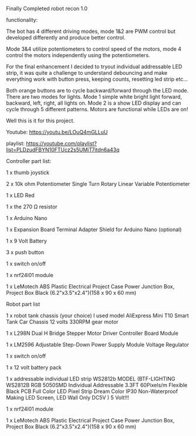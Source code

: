 Finally Completed robot recon 1.0


functionality:

The bot has 4 different driving modes, mode 1&2 are PWM control but developed  differently and produce better control.

Mode 3&4 utilize potentiometers to control speed of the motors, mode 4 control the motors independently using the potentiometers.

For the final enhancement I decided to tryout individual addressable LED strip, it was quite a challenge to understand debouncing and make everything work with button press, keeping counts, resetting led strip etc...

Both orange buttons are to cycle backward/forward through the LED mode. There are two modes for lights. Mode 1 simple white bright light forward, backward, left, right, all lights on. Mode 2 is a show LED display and can cycle through 5 different patterns. Motors  are functional while LEDs are on!


Well this is it for this project.

Youtube: https://youtu.be/LOuQ4mGLLuU

playlist:
https://youtube.com/playlist?list=PLDzudFBYN10FTUcz2s5UMiT7itdn6a43q


Controller part list:

1 x thumb joystick

2 x 10k ohm Potentiometer Single Turn Rotary Linear Variable Potentiometer

1 x LED Red

1 x the 270 Ω resistor

1 x Arduino Nano

1 x Expansion Board Terminal Adapter Shield for Arduino Nano (optional)

1 x 9 Volt Battery

3 x push button

1 x switch on/off

1 x nrf24l01 module

1 x LeMotech ABS Plastic Electrical Project Case Power Junction Box, Project Box Black (6.2"x3.5"x2.4")(158 x 90 x 60 mm)




Robot part list

1 x robot tank chassis (your choice) I used model AliExpress Mini T10 Smart Tank Car Chassis 12 volts 330RPM gear motor

1 x L298N Dual H Bridge Stepper Motor Driver Controller Board Module

1 x LM2596 Adjustable Step-Down Power Supply Module Voltage Regulator

1 x switch on/off

1 x 12 volt battery pack

1 x addressable individual LED strip WS2812b MODEL (BTF-LIGHTING WS2812B RGB 5050SMD Individual
Addressable 3.3FT 60Pixels/m Flexible Black PCB Full
Color LED Pixel Strip Dream Color IP30 Non-Waterproof
Making LED Screen, LED Wall Only DC5V ) 5 Volt!!!

1 x nrf24l01 module

1 x LeMotech ABS Plastic Electrical Project Case Power Junction Box, Project Box Black (6.2"x3.5"x2.4")(158 x 90 x 60 mm)
